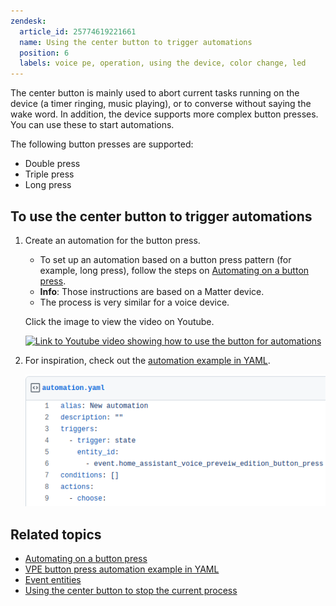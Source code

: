```yaml
---
zendesk:
  article_id: 25774619221661
  name: Using the center button to trigger automations
  position: 6
  labels: voice pe, operation, using the device, color change, led
---
```


The center button is mainly used to abort current tasks running on the device (a timer ringing, music playing), or to converse without saying the wake word. In addition, the device supports more complex button presses. You can use these to start automations.

The following button presses are supported:

- Double press
- Triple press
- Long press

## To use the center button to trigger automations

1. Create an automation for the button press.
   - To set up an automation based on a button press pattern (for example, long press), follow the steps on [Automating on a button press](https://www.home-assistant.io/integrations/event/#automating-on-a-button-press).
   - **Info**: Those instructions are based on a Matter device.
   - The process is very similar for a voice device.

    Click the image to view the video on Youtube.

   [![Link to Youtube video showing how to use the button for automations](https://img.youtube.com/vi/4QszFcwWYNY/0.jpg)](https://www.youtube.com/watch?v=4QszFcwWYNY)

2. For inspiration, check out the [automation example in YAML](https://gist.github.com/jlpouffier/68434e51c8e347e974a791f90914c591).

   ![Screenshot of YAML automation example](/static/img/voice-pe/voice_automation_yaml.png)

## Related topics

- [Automating on a button press](https://www.home-assistant.io/integrations/event/#automating-on-a-button-press)
- [VPE button press automation example in YAML](https://gist.github.com/jlpouffier/68434e51c8e347e974a791f90914c591)
- [Event entities](https://www.home-assistant.io/integrations/event/)
- [Using the center button to stop the current process](/hc/en-us/articles/25774498553629-Stopping-the-current-process)